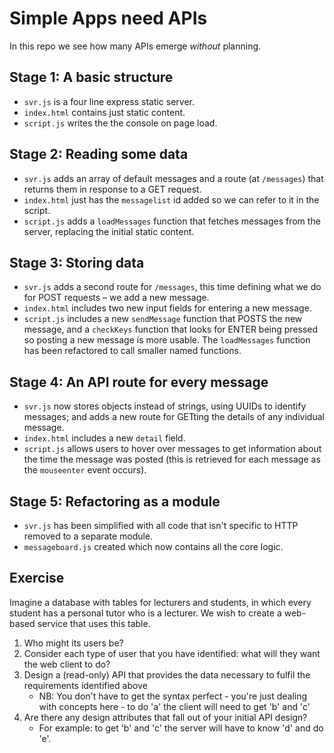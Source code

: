# Simple Apps need APIs

In this repo we see how many APIs emerge _without_ planning.

## Stage 1: A basic structure

* `svr.js` is a four line express static server.
* `index.html` contains just static content.
* `script.js` writes the the console on page load.

## Stage 2: Reading some data

* `svr.js` adds an array of default messages and a route (at `/messages`) that returns them in response to a GET request.
* `index.html` just has the `messagelist` id added so we can refer to it in the script.
* `script.js` adds a `loadMessages` function that fetches messages from the server, replacing the initial static content.

## Stage 3: Storing data

* `svr.js` adds a second route for `/messages`, this time defining what we do for POST requests – we add a new message.
* `index.html` includes two new input fields for entering a new message.
* `script.js` includes a new `sendMessage` function that POSTS the new message, and a `checkKeys` function that looks for ENTER being pressed so posting a new message is more usable.  The `loadMessages` function has been refactored to call smaller named functions.

## Stage 4: An API route for every message

* `svr.js` now stores objects instead of strings, using UUIDs to identify messages; and adds a new route for GETting the details of any individual message.
* `index.html` includes a new `detail` field.
* `script.js` allows users to hover over messages to get information about the time the message was posted (this is retrieved for each message as the `mouseenter` event occurs).

## Stage 5: Refactoring as a module

* `svr.js` has been simplified with all code that isn't specific to HTTP removed to a separate module.
* `messageboard.js` created which now contains all the core logic.

## Exercise

Imagine a database with tables for lecturers and students, in which every student has a personal tutor who is a lecturer.  We wish to create a web-based service that uses this table.

1. Who might its users be?
2. Consider each type of user that you have identified: what will they want the web client to do?
3. Design a (read-only) API that provides the data necessary to fulfil the requirements identified above
   * NB: You don't have to get the syntax perfect - you're just dealing with concepts here - to do 'a' the client will need to get 'b' and 'c'
4. Are there any design attributes that fall out of your initial API design?
   * For example: to get 'b' and 'c' the server will have to know 'd' and do 'e'.
